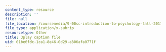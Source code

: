 ```yaml
---
content_type: resource
description: ''
file: null
file_location: /coursemedia/9-00sc-introduction-to-psychology-fall-2011/01be6fdc1ca18e460d29a306afa0771f_v4ur5mna060.srt
file_type: application/x-subrip
resourcetype: Other
title: 3play caption file
uid: 01be6fdc-1ca1-8e46-0d29-a306afa0771f
---
```

